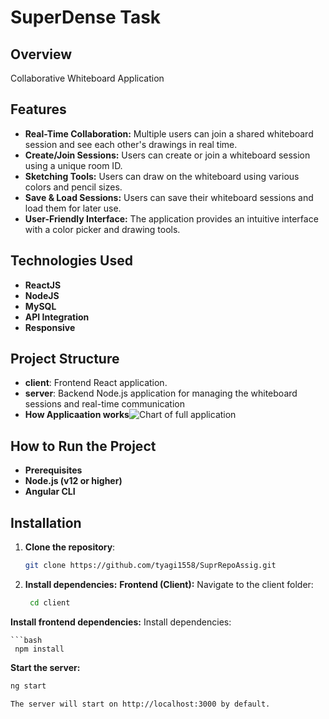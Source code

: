 # SuperDense Task

## Overview

Collaborative Whiteboard Application

## Features

- **Real-Time Collaboration:** Multiple users can join a shared whiteboard session and see each other's drawings in real time.
- **Create/Join Sessions:** Users can create or join a whiteboard session using a unique room ID.
- **Sketching Tools:**  Users can draw on the whiteboard using various colors and pencil sizes.
- **Save & Load Sessions:** Users can save their whiteboard sessions and load them for later use.
- **User-Friendly Interface:** The application provides an intuitive interface with a color picker and drawing tools.
## Technologies Used

- **ReactJS**
- **NodeJS**
- **MySQL**
- **API Integration**
- **Responsive**

## Project Structure

- **client**: Frontend React application.
- **server**: Backend Node.js application for managing the whiteboard sessions and real-time communication
- **How Applicaation works**![Chart of full application](https://github.com/user-attachments/assets/1e9dddb4-33a1-4b21-9352-50d733b0e5c5)

## How to Run the Project

- **Prerequisites**
- **Node.js (v12 or higher)**
- **Angular CLI**

## Installation

1. **Clone the repository**:
   ```bash
   git clone https://github.com/tyagi1558/SuprRepoAssig.git
   

2. **Install dependencies:**
   **Frontend (Client):** Navigate to the client folder:
    
     ```bash
      cd client
  **Install frontend dependencies:** Install dependencies:
  
    ```bash
     npm install
**Start the server:**

   ```bash
   ng start

The server will start on http://localhost:3000 by default.


